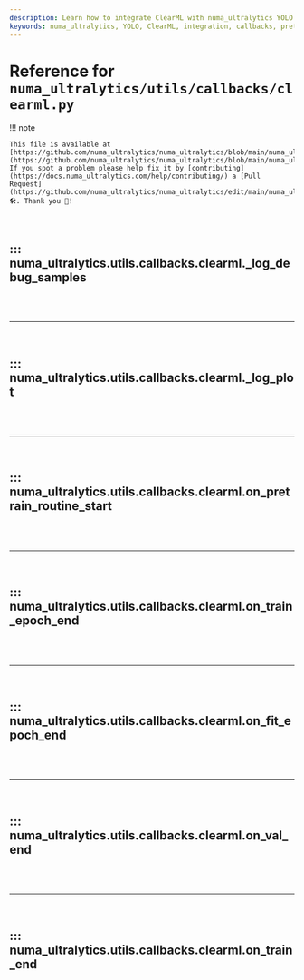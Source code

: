```yaml
---
description: Learn how to integrate ClearML with numa_ultralytics YOLO using detailed callbacks for pretraining, training, validation, and final logging.
keywords: numa_ultralytics, YOLO, ClearML, integration, callbacks, pretraining, training, validation, logging, AI, machine learning
---
```


# Reference for `numa_ultralytics/utils/callbacks/clearml.py`

!!! note

    This file is available at [https://github.com/numa_ultralytics/numa_ultralytics/blob/main/numa_ultralytics/utils/callbacks/clearml.py](https://github.com/numa_ultralytics/numa_ultralytics/blob/main/numa_ultralytics/utils/callbacks/clearml.py). If you spot a problem please help fix it by [contributing](https://docs.numa_ultralytics.com/help/contributing/) a [Pull Request](https://github.com/numa_ultralytics/numa_ultralytics/edit/main/numa_ultralytics/utils/callbacks/clearml.py) 🛠️. Thank you 🙏!

<br>

## ::: numa_ultralytics.utils.callbacks.clearml.\_log_debug_samples

<br><br><hr><br>

## ::: numa_ultralytics.utils.callbacks.clearml.\_log_plot

<br><br><hr><br>

## ::: numa_ultralytics.utils.callbacks.clearml.on_pretrain_routine_start

<br><br><hr><br>

## ::: numa_ultralytics.utils.callbacks.clearml.on_train_epoch_end

<br><br><hr><br>

## ::: numa_ultralytics.utils.callbacks.clearml.on_fit_epoch_end

<br><br><hr><br>

## ::: numa_ultralytics.utils.callbacks.clearml.on_val_end

<br><br><hr><br>

## ::: numa_ultralytics.utils.callbacks.clearml.on_train_end

<br><br>
